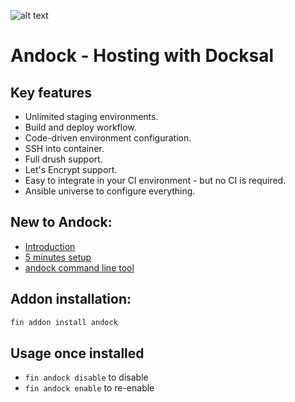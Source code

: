 ![alt text](https://avatars3.githubusercontent.com/u/41805169?s=200&v=4"andock")
# Andock - Hosting with Docksal

## Key features
* Unlimited staging environments.
* Build and deploy workflow.
* Code-driven environment configuration.
* SSH into container.
* Full drush support.
* Let's Encrypt support.
* Easy to integrate in your CI environment - but no CI is required.
* Ansible universe to configure everything.

## New to Andock:
* [Introduction](https://andock.readthedocs.io/en/latest/getting-started/introduction/)
* [5 minutes setup](https://andock.readthedocs.io/en/latest/getting-started/docksal/)
* [andock command line tool](https://github.com/andock/andock/)

## Addon installation:
```bash
fin addon install andock
```

## Usage once installed

- `fin andock disable` to disable
- `fin andock enable` to re-enable



